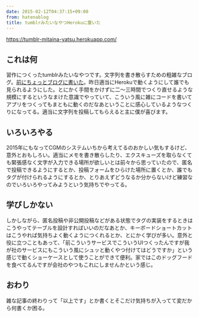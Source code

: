 ```yaml
---
date: 2015-02-12T04:37:15+09:00
from: hatenablog
title: tumblrみたいなやつHerokuに置いた
---
```


<p><a href="https://tumblr-mitaina-yatsu.herokuapp.com/">https://tumblr-mitaina-yatsu.herokuapp.com/</a></p>

<h2>これは何</h2>

<p>習作につくったtumblrみたいなやつです。文字列を書き散らすための粗雑なブログ。<a href="http://r7kamura.hatenablog.com/entry/2015/02/08/161239">前にちょっとブログに書いた</a>。昨日適当にHerokuで動くようにして誰でも見られるようにした。とにかく手間をかけずに二〜三時間でつくり直せるような規模にするというなまけた意識でやっていて、こういう風に雑にコードを書いてアプリをつくってもまともに動くのだなあということに感心しているようなつくりになってる。適当に文字列を投稿してもらえると主に僕が喜びます。</p>

<h2>いろいろやる</h2>

<p>2015年にもなってCGMのシステムいちから考えてるのおかしい気もするけど、意外とおもしろい。適当にメモを書き散らしたり、エクスキューズを取らなくても緊張感なく文字が入力できる場所が欲しいとは前々から思っていたので、匿名で投稿できるようにするとか、投稿フォームをひらけた場所に置くとか、誰でもタグが付けられるようにするとか、とりあえずどうなるか分からないけど練習なのでいろいろやってみようという気持ちでやってる。</p>

<h2>学びしかない</h2>

<p>しかしながら、匿名投稿や非公開投稿などがある状態でタグの実装をするときはこうやってテーブルを設計すればいいのだなあとか、キーボードショートカットはこうやれば気持ちよく動くようにつくれるとか、とにかく学びが多い。意外と役に立つこともあって、「前こういうサービスでこういうUIつくったんですが我が社のサービスにもこういう風にシュッと動くやつ付けてはどうですか」という感じで動くショーケースとして使うことができて便利。家ではこのドッグフードを食べてるんですが会社のやつもこれにしませんかという感じ。</p>

<h2>おわり</h2>

<p>雑な記事の終わりって「以上です」とか書くとそこだけ気持ちが入ってて変だから何書くか困る。</p>

